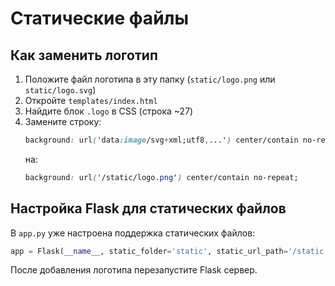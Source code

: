 # Статические файлы

## Как заменить логотип

1. Положите файл логотипа в эту папку (`static/logo.png` или `static/logo.svg`)
2. Откройте `templates/index.html`
3. Найдите блок `.logo` в CSS (строка ~27)
4. Замените строку:
   ```css
   background: url('data:image/svg+xml;utf8,...') center/contain no-repeat;
   ```
   на:
   ```css
   background: url('/static/logo.png') center/contain no-repeat;
   ```

## Настройка Flask для статических файлов

В `app.py` уже настроена поддержка статических файлов:
```python
app = Flask(__name__, static_folder='static', static_url_path='/static')
```

После добавления логотипа перезапустите Flask сервер.
